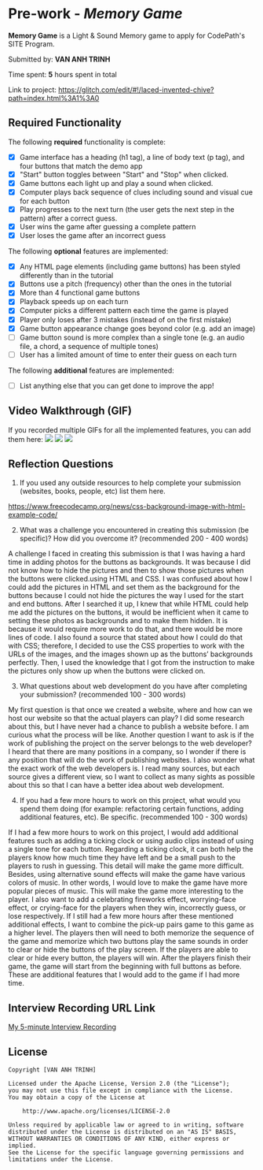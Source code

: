 # Pre-work - *Memory Game*

**Memory Game** is a Light & Sound Memory game to apply for CodePath's SITE Program. 

Submitted by: **VAN ANH TRINH**

Time spent: **5** hours spent in total

Link to project: https://glitch.com/edit/#!/laced-invented-chive?path=index.html%3A1%3A0

## Required Functionality

The following **required** functionality is complete:

* [x] Game interface has a heading (h1 tag), a line of body text (p tag), and four buttons that match the demo app
* [x] "Start" button toggles between "Start" and "Stop" when clicked. 
* [x] Game buttons each light up and play a sound when clicked. 
* [x] Computer plays back sequence of clues including sound and visual cue for each button
* [x] Play progresses to the next turn (the user gets the next step in the pattern) after a correct guess. 
* [x] User wins the game after guessing a complete pattern
* [x] User loses the game after an incorrect guess

The following **optional** features are implemented:

* [x] Any HTML page elements (including game buttons) has been styled differently than in the tutorial
* [x] Buttons use a pitch (frequency) other than the ones in the tutorial
* [x] More than 4 functional game buttons
* [x] Playback speeds up on each turn
* [x] Computer picks a different pattern each time the game is played
* [x] Player only loses after 3 mistakes (instead of on the first mistake)
* [x] Game button appearance change goes beyond color (e.g. add an image)
* [ ] Game button sound is more complex than a single tone (e.g. an audio file, a chord, a sequence of multiple tones)
* [ ] User has a limited amount of time to enter their guess on each turn

The following **additional** features are implemented:

- [ ] List anything else that you can get done to improve the app!

## Video Walkthrough (GIF)

If you recorded multiple GIFs for all the implemented features, you can add them here:
![](http://g.recordit.co/uyj2lKACIl.gif)
![](http://g.recordit.co/4Y73tjidQa.gif)
![](https://github.com/Atracytr/MemoryGame/blob/main/winning.gif)

## Reflection Questions
1. If you used any outside resources to help complete your submission (websites, books, people, etc) list them here. 

https://www.freecodecamp.org/news/css-background-image-with-html-example-code/

2. What was a challenge you encountered in creating this submission (be specific)? How did you overcome it? (recommended 200 - 400 words) 

A challenge I faced in creating this submission is that I was having a hard time in adding photos for the buttons as backgrounds. It was because I did not know how to hide the pictures and then to show those pictures when the buttons were clicked.using HTML and CSS. I was confused about how I could add the pictures in HTML and set them as the background for the buttons because I could not hide the pictures the way I used for the start and end buttons. After I searched it up, I knew that while HTML could help me add the pictures on the buttons, it would be inefficient when it came to setting these photos as backgrounds and to make them hidden. It is because it would require more work to do that, and there would be more lines of code. I also found a source that stated about how I could do that with CSS; therefore, I decided to use the CSS properties to work with the URLs of the images, and the images shown up as the buttons’ backgrounds perfectly. Then, I used the knowledge that I got from the instruction to make the pictures only show up when the buttons were clicked on.

3. What questions about web development do you have after completing your submission? (recommended 100 - 300 words) 

My first question is that once we created a website, where and how can we host our website so that the actual players can play? I did some research about this, but I have never had a chance to publish a website before. I am curious what the process will be like.  Another question I want to ask is if the work of publishing the project on the server belongs to the web developer? I heard that there are many positions in a company, so I wonder if there is any position that will do the work of publishing websites. I also wonder what the exact work of the web developers is. I read many sources, but each source gives a different view, so I want to collect as many sights as possible about this so that I can have a better idea about web development.

4. If you had a few more hours to work on this project, what would you spend them doing (for example: refactoring certain functions, adding additional features, etc). Be specific. (recommended 100 - 300 words) 

If I had a few more hours to work on this project, I would add additional features such as adding a ticking clock or using audio clips instead of using a single tone for each button. Regarding a ticking clock, it can both help the players know how much time they have left and be a small push to the players to rush in guessing. This detail will make the game more difficult. Besides, using alternative sound effects will make the game have various colors of music. In other words, I would love to make the game have more popular pieces of music. This will make the game more interesting to the player. I also want to add a celebrating fireworks effect, worrying-face effect, or crying-face for the players when they win, incorrectly guess, or lose respectively. If I still had a few more hours after these mentioned additional effects, I want to combine the pick-up pairs game to this game as a higher level. The players then will need to both memorize the sequence of the game and memorize which two buttons play the same sounds in order to clear or hide the buttons of the play screen. If the players are able to clear or hide every button, the players will win. After the players finish their game, the game will start from the beginning with full buttons as before. These are additional features that I would add to the game if I had more time.



## Interview Recording URL Link

[My 5-minute Interview Recording](https://youtu.be/GU9z0nrH7F8)


## License

    Copyright [VAN ANH TRINH]

    Licensed under the Apache License, Version 2.0 (the "License");
    you may not use this file except in compliance with the License.
    You may obtain a copy of the License at

        http://www.apache.org/licenses/LICENSE-2.0

    Unless required by applicable law or agreed to in writing, software
    distributed under the License is distributed on an "AS IS" BASIS,
    WITHOUT WARRANTIES OR CONDITIONS OF ANY KIND, either express or implied.
    See the License for the specific language governing permissions and
    limitations under the License.
